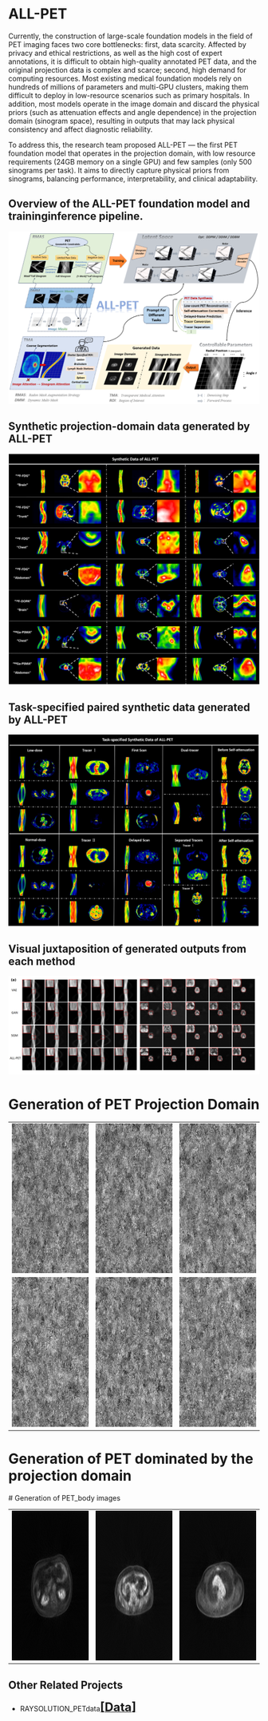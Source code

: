 # ALL-PET
Currently, the construction of large-scale foundation models in the field of PET imaging faces two core bottlenecks: first, data scarcity. Affected by privacy and ethical restrictions, as well as the high cost of expert annotations, it is difficult to obtain high-quality annotated PET data, and the original projection data is complex and scarce; second, high demand for computing resources. Most existing medical foundation models rely on hundreds of millions of parameters and multi-GPU clusters, making them difficult to deploy in low-resource scenarios such as primary hospitals. In addition, most models operate in the image domain and discard the physical priors (such as attenuation effects and angle dependence) in the projection domain (sinogram space), resulting in outputs that may lack physical consistency and affect diagnostic reliability.

To address this, the research team proposed ALL-PET — the first PET foundation model that operates in the projection domain, with low resource requirements (24GB memory on a single GPU) and few samples (only 500 sinograms per task). It aims to directly capture physical priors from sinograms, balancing performance, interpretability, and clinical adaptability.
![]()

## Overview of the ALL-PET foundation model and traininginference pipeline.
![](https://github.com/yqx7150/ALL-PET/blob/main/Fig.%201.%20Overview%20of%20the%20ALL-PET%20foundation%20model%20and%20traininginference%20pipeline..png)

## Synthetic projection-domain data generated by ALL-PET
![](https://github.com/yqx7150/ALL-PET/blob/main/Fig.%202.%20Synthetic%20projection-domain%20data%20generated%20by%20ALL-PET%20a.png)

## Task-specified paired synthetic data generated by ALL-PET
![](https://github.com/yqx7150/ALL-PET/blob/main/Fig.%203.%20Task-specified%20paired%20synthetic%20data%20generated%20by%20ALL-PET.png)

## Visual juxtaposition of generated outputs from each method
![](https://github.com/yqx7150/ALL-PET/blob/main/Fig.4.visual%20juxtaposition%20of%20generated%20outputs%20from%20each%20method%2C.png)

# Generation of PET Projection Domain
<table>
  <tr>
    <td><img src="https://github.com/yqx7150/ALL-PET/blob/main/PET_gif/gif%20(32).gif" alt="GIF 1" style="width:300px;height:300px;"></td>
    <td><img src="https://github.com/yqx7150/ALL-PET/blob/main/PET_gif/gif%20(33).gif" alt="GIF 2" style="width:300px;height:300px;"></td>
    <td><img src="https://github.com/yqx7150/ALL-PET/blob/main/PET_gif/gif%20(35).gif" alt="GIF 3" style="width:300px;height:300px;"></td>
  </tr>
  <tr>
    <td><img src="https://github.com/yqx7150/ALL-PET/blob/main/PET_gif/gif%20(36).gif" alt="GIF 4" style="width:300px;height:300px;"></td>
    <td><img src="https://github.com/yqx7150/ALL-PET/blob/main/PET_gif/gif%20(37).gif" alt="GIF 5" style="width:300px;height:300px;"></td>
    <td><img src="https://github.com/yqx7150/ALL-PET/blob/main/PET_gif/gif%20(38).gif" alt="GIF 6" style="width:300px;height:300px;"></td>
  </tr>
</table>

# Generation of PET dominated by the projection domain
<table>  
  <tr>
    # Generation of PET_body images
    <td><img src="https://github.com/yqx7150/ALL-PET/blob/main/PET_body/0.png" alt="GIF 1" style="width:300px;height:300px;"></td>
    <td><img src="https://github.com/yqx7150/ALL-PET/blob/main/PET_body/89.png" alt="GIF 2" style="width:300px;height:300px;"></td>
    <td><img src="https://github.com/yqx7150/ALL-PET/blob/main/PET_body/97.png" alt="GIF 3" style="width:300px;height:300px;"></td>
  </tr>
  
</table>

## Other Related Projects

  * RAYSOLUTION_PETdata[<font size=5>**[Data]**</font>](https://github.com/yqx7150/RAYSOLUTION_PETdata)

